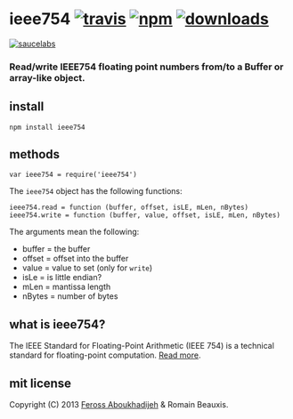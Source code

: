 # ieee754 [![travis][travis-image]][travis-url] [![npm][npm-image]][npm-url] [![downloads][downloads-image]][npm-url]

[![saucelabs][saucelabs-image]][saucelabs-url]

[travis-image]: https://img.shields.io/travis/feross/ieee754.svg?style=flat
[travis-url]: https://travis-ci.org/feross/ieee754
[npm-image]: https://img.shields.io/npm/v/ieee754.svg?style=flat
[npm-url]: https://npmjs.org/package/ieee754
[downloads-image]: https://img.shields.io/npm/dm/ieee754.svg?style=flat
[saucelabs-image]: https://saucelabs.com/browser-matrix/ieee754.svg
[saucelabs-url]: https://saucelabs.com/u/ieee754

### Read/write IEEE754 floating point numbers from/to a Buffer or array-like object.

## install

```
npm install ieee754
```

## methods

`var ieee754 = require('ieee754')`

The `ieee754` object has the following functions:

```
ieee754.read = function (buffer, offset, isLE, mLen, nBytes)
ieee754.write = function (buffer, value, offset, isLE, mLen, nBytes)
```

The arguments mean the following:

- buffer = the buffer
- offset = offset into the buffer
- value = value to set (only for `write`)
- isLe = is little endian?
- mLen = mantissa length
- nBytes = number of bytes

## what is ieee754?

The IEEE Standard for Floating-Point Arithmetic (IEEE 754) is a technical standard for floating-point computation. [Read more](http://en.wikipedia.org/wiki/IEEE_floating_point).

## mit license

Copyright (C) 2013 [Feross Aboukhadijeh](http://feross.org) & Romain Beauxis.
